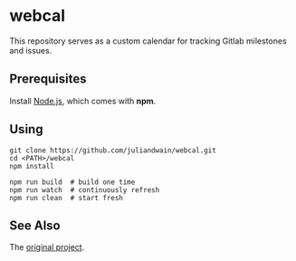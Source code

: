 # webcal

This repository serves as a custom calendar for tracking Gitlab milestones and issues.

## Prerequisites

Install [Node.js](https://nodejs.org/en/), which comes with **npm**.

## Using

```properties
git clone https://github.com/juliandwain/webcal.git
cd <PATH>/webcal
npm install
```

```properties
npm run build  # build one time
npm run watch  # continuously refresh
npm run clean  # start fresh
```

## See Also

The [original project](https://github.com/fullcalendar/fullcalendar-example-projects/tree/master/typescript).
